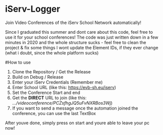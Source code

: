 # iServ-Logger
Join Video Conferences of the iServ School Network automatically!

Since I graduated this summer and dont care about this code, feel free to use it for your school conferences!
The code was just written down in a few minutes in 2020 and the whole structure sucks - feel free to clean the project & fix some things
I wont update the Element IDs, if they ever change (what i doubt, since the whole platform sucks)

#How to use
1. Clone the Repository / Get the Release
2. Build on Debug / Release
3. Enter your iServ Credentials (Remember me)
4. Enter School URL (like this: https://evb-sh.eu/iserv)
5. Set the Conference Start and end
6. Get the **DIRECT** URL to join (like this: *.../videoconference/PCZsfhgJQ5uFvNXRBos3Wj*)
7. If you want to send a message once the automation joined the conference, you can use the last TextBox

After youve done, simply press on start and youre able to leave your pc now!


